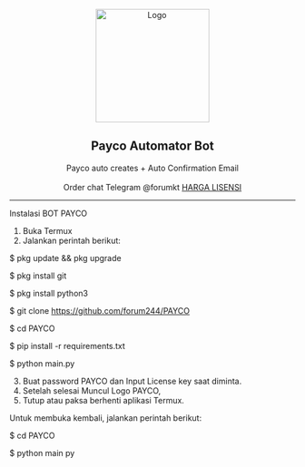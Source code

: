 <br/>
<div align="center">
  <a href="https://t.me/forumkt">
    <img src="https://cdn6.aptoide.com/imgs/f/2/f/f2f38cb075803b8d27f68e24a7e8d299_icon.png?w=128" alt="Logo" width="200" height="200">
  </a>
  
  <h2 align="center">Payco Automator Bot</h3>

  <p align="center">
    Payco auto creates + Auto Confirmation Email</b>
    <br />
    <br /> Order chat Telegram @forumkt
    <a href="https://www.facebook.com/100006432036377/posts/pfbid0FghRZfWbKqy381GsqWKc35ZXcnjdYJBF4oJag5cGby6qcw36SmKkCouZwiPwfMfCl/?app=fbl">HARGA LISENSI</a>
    
  </p>
</div>
  
---------------------------------------

Instalasi BOT PAYCO

1. Buka Termux
2. Jalankan perintah berikut:

$ pkg update && pkg upgrade

$ pkg install git

$ pkg install python3

$ git clone https://github.com/forum244/PAYCO

$ cd PAYCO

$ pip install -r requirements.txt

$ python main.py

3. Buat password PAYCO dan Input License key saat diminta.
4. Setelah selesai Muncul Logo PAYCO, 
5. Tutup atau paksa berhenti aplikasi Termux.

Untuk membuka kembali, jalankan perintah berikut:

$ cd PAYCO

$ python main py
